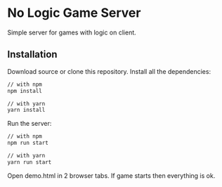 # No Logic Game Server
Simple server for games with logic on client.

## Installation
Download source or clone this repository.
Install all the dependencies:
```bash
// with npm
npm install

// with yarn
yarn install
```
Run the server:
```bash
// with npm
npm run start

// with yarn
yarn run start
```
Open demo.html in 2 browser tabs. If game starts then everything is ok.
